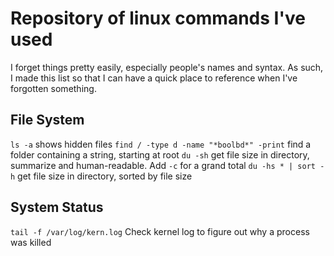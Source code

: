 # Repository of linux commands I've used #
I forget things pretty easily, especially people's names and syntax. As such, I made this list 
so that I can have a quick place to reference when I've forgotten something.

## File System ##
`ls -a` shows hidden files
`find / -type d -name "*boolbd*" -print` find a folder containing a string, starting at root
`du -sh` get file size in directory, summarize and human-readable. Add `-c` for a grand total
`du -hs * | sort -h` get file size in directory, sorted by file size

## System Status ##
`tail -f /var/log/kern.log` Check kernel log to figure out why a process was killed